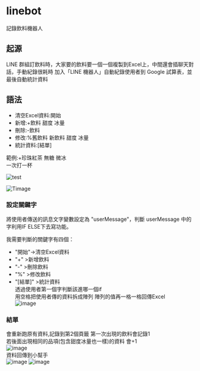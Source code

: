 # linebot
記錄飲料機器人

## 起源
LINE 群組訂飲料時，大家要的飲料要一個一個複製到Excel上，中間還會插聊天對話，手動紀錄很耗時
加入「LINE 機器人」自動紀錄使用者到 Google 試算表，並最後自動統計資料


## 語法
+ 清空Excel資料:開始  
+ 新增:+飲料 甜度 冰量  
+ 刪除:-飲料  
+ 修改:%舊飲料 新飲料 甜度 冰量 
+ 統計資料:[結單] 

範例:+珍珠紅茶 無糖 微冰  
一次打一杯

![test](https://user-images.githubusercontent.com/25762233/171980708-fae6555a-1086-4570-892b-c065b5c2f3ff.png)

![Timage](https://user-images.githubusercontent.com/25762233/171980637-9df27a24-d360-44f7-87ab-bcb2aaffaebc.png)


### 設定關鍵字
將使用者傳送的訊息文字變數設定為 "userMessage"，判斷 userMessage 中的字利用IF ELSE下去寫功能。

我需要判斷的關鍵字有四個：

+ "開始"->清空Excel資料 
+ "+" >新增飲料  
+ "-" >刪除飲料  
+ "%" >修改飲料  
+ "[結單]" >統計資料  
透過使用者第一個字判斷該進哪一個if  
用空格把使用者傳的資料拆成陣列 
陣列的值再一格一格回傳Excel  
![image](https://user-images.githubusercontent.com/25762233/171981411-863527c2-26de-4135-b1ae-4996cae98ec5.png)    
### 結單
會重新跑原有資料,記錄到第2個頁籤 
第一次出現的飲料會記錄1  
若後面出現相同的品項(包含甜度冰量也一樣)的資料 會+1  
![image](https://user-images.githubusercontent.com/25762233/171983761-70b70cf2-8fec-417a-aaf6-5192c72a19b1.png)   
資料回傳到小幫手  
![image](https://user-images.githubusercontent.com/25762233/171985886-58ff5a95-8a07-4d06-a897-5d4d90ed842a.png) 
![image](https://user-images.githubusercontent.com/25762233/171984093-f91343eb-005b-4c7d-91b0-845a3019a05e.png)
